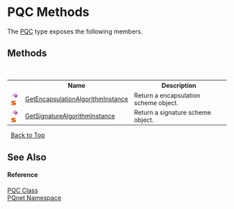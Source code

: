 # PQC Methods
 

The <a href="80837ae2-f212-0d05-93e2-94dabbb73c7f">PQC</a> type exposes the following members.


## Methods
&nbsp;<table><tr><th></th><th>Name</th><th>Description</th></tr><tr><td>![Public method](media/pubmethod.gif "Public method")![Static member](media/static.gif "Static member")</td><td><a href="1887b728-8c6e-a8d0-2c8f-3d875ba2bc9d">GetEncapsulationAlgorithmInstance</a></td><td>
Return a encapsulation scheme object.</td></tr><tr><td>![Public method](media/pubmethod.gif "Public method")![Static member](media/static.gif "Static member")</td><td><a href="610d8fd7-51cd-160c-58d0-8a0269653d38">GetSignatureAlgorithmInstance</a></td><td>
Return a signature scheme object.</td></tr></table>&nbsp;
<a href="#pqc-methods">Back to Top</a>

## See Also


#### Reference
<a href="80837ae2-f212-0d05-93e2-94dabbb73c7f">PQC Class</a><br /><a href="fc4f881f-e121-9cf0-ed49-65bf6b5a005d">PQnet Namespace</a><br />